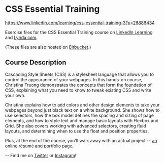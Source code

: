 # CSS Essential Training
https://www.linkedin.com/learning/css-essential-training-3?u=26886434

Exercise files for the CSS Essential Training course on [LinkedIn Learning](https://www.linkedin.com/learning/instructors/christina-truong?u=2125562) and [Lynda.com](https://www.lynda.com/Christina-Truong/7842227-1.html).

(These files are also hosted on [Bitbucket](https://bitbucket.org/christinacodes/).)

## Course Description
Cascading Style Sheets (CSS) is a stylesheet language that allows you to control the appearance of your webpages. In this hands-on course, Christina Truong demonstrates the concepts that form the foundation of CSS, explaining what you need to know to tweak existing CSS and write your own.

Christina explains how to add colors and other design elements to take your webpages beyond just black text on a white background. She shows how to use selectors, how the box model defines the spacing and sizing of page elements, and how to style text and manage basic layouts with Flexbox and Grid. She also covers working with advanced selectors, creating fluid layouts, and determining when to use the float and position properties.

Plus, at the end of the course, you'll walk away with an actual project -- [an online résumé and portfolio page](https://christinatruong.github.io/css-essential-training/css-portfolio/).

--
Find me on [Twitter](http://twitter.com/christinatruong) or [Instagram](http://instagram.com/christina.is.online)!
